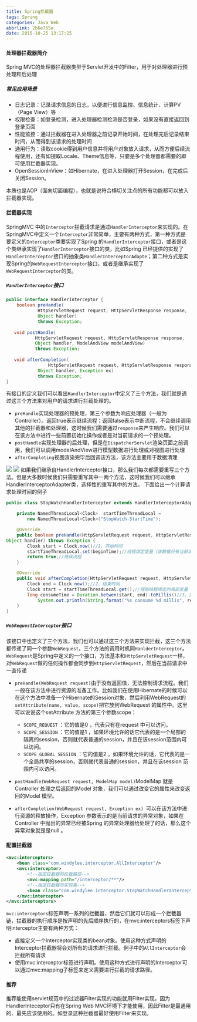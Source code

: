 ```yaml
---
title: Spring拦截器
tags: Spring
categories: Java Web
abbrlink: 2b6e765e
date: 2015-10-25 13:17:25
---
```

#### 处理器拦截器简介
Spring MVC的处理器拦截器类型于Servlet开发中的Filter，用于对处理器进行预处理和后处理
##### 常见应用场景
- 日志记录：记录请求信息的日志，以便进行信息监控、信息统计、计算PV（Page View）等
- 权限检查：如登录检测，进入处理器检测检测是否登录，如果没有直接返回到登录页面
- 性能监控：通过拦截器在进入处理器之前记录开始时间，在处理完后记录结束时间，从而得到该请求的处理时间
- 通用行为：读取cookie得到用户信息并将用户对象放入请求，从而方便后续流程使用，还有如提取Locale、Theme信息等，只要是多个处理器都需要的即可使用拦截器实现。
- OpenSessionInView：如Hibernate，在进入处理器打开Session，在完成后关闭Session。

本质也是AOP（面向切面编程），也就是说符合横切关注点的所有功能都可以放入拦截器实现。
#### 拦截器实现
SpringMVC 中的`Interceptor`拦截请求是通过`HandlerInterceptor`来实现的。在SpringMVC中定义一个`Interceptor`非常简单，主要有两种方式，第一种方式是要定义的`Interceptor`类要实现了Spring 的`HandlerInterceptor`接口，或者是这个类继承实现了`HandlerInterceptor`接口的类，比如Spring 已经提供的实现了`HandlerInterceptor`接口的抽象类`HandlerInterceptorAdapte`；第二种方式是实现Spring的`WebRequestInterceptor`接口，或者是继承实现了`WebRequestInterceptor`的类。
##### `HandlerInterceptor`接口
```java
public interface HandlerInterceptor {  
    boolean preHandle(  
            HttpServletRequest request, HttpServletResponse response,   
            Object handler)   
            throws Exception;  
 
   void postHandle(  
           HttpServletRequest request, HttpServletResponse response,   
           Object handler, ModelAndView modelAndView)   
           throws Exception;  
  
   void afterCompletion(  
	            HttpServletRequest request, HttpServletResponse response,   
            Object handler, Exception ex)  
            throws Exception;  
}
```

<!--more-->

有接口的定义我们可以看出`HandlerInterceptor`中定义了三个方法，我们就是通过这三个方法来对用户的请求进行拦截处理的。
- `preHandle`实现处理器的预处理，第三个参数为响应处理器（一般为Controller）。返回true表示继续流程；返回false表示中断流程，不会继续调用其他的拦截器和处理器，这时候我们需要通过`response`来产生响应。我们可以在该方法中进行一些前置初始化操作或者是对当前请求的一个预处理。
- `postHandle`实现处理器的后处理，但是在`DispatcherServlet`渲染页面之前调用，我们可以调用modelAndView进行模型数据进行处理或对视图进行处理
- `afterCompleting`视图渲染完毕后回调该方法，该方法主要用于数据清理

![](/images/Spring拦截器1.jpg)
![](/images/Spring拦截器2.jpg)
如果我们继承自HandlerInterceptor接口，那么我们每次都需要重写三个方法。但是大多数时候我们只需要重写其中一两个方法，这时候我们可以继承HandlerInterceptorAdapter类，选择性的重写其中的方法。
下面给出一个计算请求处理时间的例子
```java
public class StopWatchHandlerInterceptor extends HandlerInterceptorAdapter {

    private NamedThreadLocal<Clock>  startTimeThreadLocal =
		new NamedThreadLocal<Clock>("StopWatch-StartTime");

    @Override
    public boolean preHandle(HttpServletRequest request, HttpServletResponse 			response,
Object handler) throws Exception {
        Cloxk start = Clock.now()//1、开始时间
        startTimeThreadLocal.set(beginTime);//线程绑定变量（该数据只有当前请求的线程可见）
        return true;//继续流程
    }

    @Override  
    public void afterCompletion(HttpServletRequest request, HttpServletResponse 		response, Object handler, Exception ex) throws Exception {
        Clock end = Clock.now();//2、结束时间  
        Clock start = startTimeThreadLocal.get();//得到线程绑定的局部变量（开始时间）
        long consumeTime = Duration.betwen(start, end).toMillis()//3、消耗的时间
            System.out.println(String.format("%s consume %d millis", request.getRequestURI(), consumeTime));
    }
}
```
##### `WebRequestInterceptor`接口
该接口中也定义了三个方法，我们也可以通过这三个方法来实现拦截，这三个方法都传递了同一个参数`WebRequest`，三个方法的调用时机同`HanlderInterceptor`。`WebRequest`是Spring中定义的一个接口，方法基本和`HttpServletRequest`一样，对`WebRequest`做的任何操作都会同步到`HttpServletRequest`，然后在当前请求中一直传递

- `preHandle(WebRequest request)`由于没有返回值，无法控制请求流程。我们一般在该方法中进行资源的准备工作。比如我们在使用Hibernate的时候可以在这个方法中准备一个Hibernate的Session对象，然后利用WebRequest的`setAttribute(name, value, scope)`把它放到WebRequest 的属性中。这里可以说说这个setAttribute 方法的第三个参数scope：
   * `SCOPE_REQUEST` ：它的值是0 ，代表只有在request 中可以访问。
   * `SCOPE_SESSION` ：它的值是1 ，如果环境允许的话它代表的是一个局部的隔离的session，否则就代表普通的session，并且在该session范围内可以访问。
   * `SCOPE_GLOBAL_SESSION` ：它的值是2 ，如果环境允许的话，它代表的是一个全局共享的session，否则就代表普通的session，并且在该session 范围内可以访问。

- `postHandle(WebRequest request, ModelMap model)`ModelMap 就是Controller 处理之后返回的Model 对象，我们可以通过改变它的属性来改变返回的Model 模型。
- `afterCompletion(WebRequest request, Exception ex) `可以在该方法中进行资源的释放操作，Exception 参数表示的是当前请求的异常对象，如果在Controller 中抛出的异常已经被Spring 的异常处理器给处理了的话，那么这个异常对象就是是null 。

#### 配置拦截器
```xml
<mvc:interceptors>
	<bean class="com.windylee.interceptor.AllInterceptor"/>
	<mvc:interceptor>
    	<!--指定拦截器的拦截路径-->
     	<mvc:mapping path="/interceptor/**"/>
        <!--指定拦截器的实现类-->
		<bean class="com.windylee.interceptor.StopWatchHandlerInterceptor"/>
	</mvc:interceptor>
</mvc:interceptors>
```
`mvc:interceptors`标签声明一系列的拦截器，然后它们就可以形成一个拦截器链，拦截器的执行顺序是按声明的先后顺序执行的，在mvc:interceptors标签下声明interceptor主要有两种方式：

- 直接定义一个Interceptor实现类的bean对象。使用这种方式声明的Interceptor拦截器将会对所有的请求进行拦截。例子中的`AllInterceptor`会拦截所有请求
- 使用mvc:interceptor标签进行声明。使用这种方式进行声明的Interceptor可以通过mvc:mapping子标签来定义需要进行拦截的请求路径。

#### 推荐
推荐能使用servlet规范中的过滤器Filter实现的功能就用Filter实现，因为HandlerInteceptor只有在Spring Web MVC环境下才能使用，因此Filter是最通用的、最先应该使用的。如登录这种拦截器最好使用Filter来实现。

